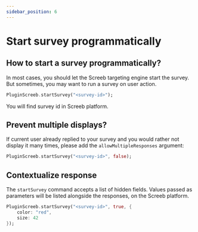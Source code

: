 ```yaml
---
sidebar_position: 6
---
```


# Start survey programmatically

## How to start a survey programmatically?

In most cases, you should let the Screeb targeting engine start the survey. But sometimes, you may want to run a survey on user action.

```dart
PluginScreeb.startSurvey("<survey-id>");
```

You will find survey id in Screeb platform.

## Prevent multiple displays?

If current user already replied to your survey and you would rather not display it many times, please add the `allowMultipleResponses` argument:

```dart
PluginScreeb.startSurvey("<survey-id>", false);
```

## Contextualize response

The `startSurvey` command accepts a list of hidden fields. Values passed as parameters will be listed alongside the responses, on the Screeb platform.

```dart
PluginScreeb.startSurvey("<survey-id>", true, {
    color: "red",
    size: 42
});
```
